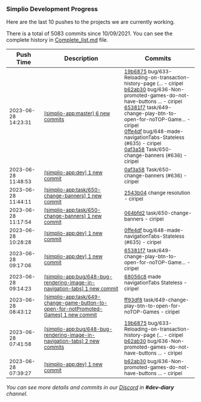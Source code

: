 
### Simplio Development Progress

Here are the last 10 pushes to the projects we are currently working.

There is a total of 5083 commits since 10/09/2021. You can see the complete history in
 [Complete_list.md](Complete_list.md) file.

| Push Time | Description | Commits |
| --- | --- | --- |
| <sub>2023-06-28 14:23:31</sub> | <sub>[[simplio-app:master] 6 new commits](https://github.com/SimplioOfficial/simplio-app/compare/683e122386cd...a97588c3cc81)</sub> | <sub>[19b6875](https://github.com/SimplioOfficial/simplio-app/commit/19b687502b91887d1ffd19901d06855d723f423f) bug/633-Reloading-on-transaction-history-page (... - ciripel<br>[b62ab30](https://github.com/SimplioOfficial/simplio-app/commit/b62ab30ae11964efcebe79130f910719ba0ddc4b) bug/636-Non-promoted-games-do-not-have-buttons ... - ciripel<br>[65381f7](https://github.com/SimplioOfficial/simplio-app/commit/65381f7d91a339c085f2cbdf85ea85e46561d6af) task/649-change-play-btn-to-open-for-noTOP-Game... - ciripel<br>[0ffe4df](https://github.com/SimplioOfficial/simplio-app/commit/0ffe4df3db725785422014a0c713817c97241519) bug/648-made-navigationTabs-Stateless (#635) - ciripel<br>[0af3a58](https://github.com/SimplioOfficial/simplio-app/commit/0af3a58172bbaeb0d4ded6730b6ef6054d8c54ee) Task/650-change-banners (#636) - ciripel</sub> |
| <sub>2023-06-28 11:48:53</sub> | <sub>[[simplio-app:dev] 1 new commit](https://github.com/SimplioOfficial/simplio-app/commit/0af3a58172bbaeb0d4ded6730b6ef6054d8c54ee)</sub> | <sub>[0af3a58](https://github.com/SimplioOfficial/simplio-app/commit/0af3a58172bbaeb0d4ded6730b6ef6054d8c54ee) Task/650-change-banners (#636) - ciripel</sub> |
| <sub>2023-06-28 11:44:11</sub> | <sub>[[simplio-app:task/650-change-banners] 1 new commit](https://github.com/SimplioOfficial/simplio-app/commit/2543b040d1d3a93002f7eb55516028d4554032e3)</sub> | <sub>[2543b04](https://github.com/SimplioOfficial/simplio-app/commit/2543b040d1d3a93002f7eb55516028d4554032e3) change resolution - ciripel</sub> |
| <sub>2023-06-28 11:17:54</sub> | <sub>[[simplio-app:task/650-change-banners] 1 new commit](https://github.com/SimplioOfficial/simplio-app/commit/064bfd25e69e9f6c9e86343c6bdda9025843a0d0)</sub> | <sub>[064bfd2](https://github.com/SimplioOfficial/simplio-app/commit/064bfd25e69e9f6c9e86343c6bdda9025843a0d0) task/650-change-banners - ciripel</sub> |
| <sub>2023-06-28 10:28:28</sub> | <sub>[[simplio-app:dev] 1 new commit](https://github.com/SimplioOfficial/simplio-app/commit/0ffe4df3db725785422014a0c713817c97241519)</sub> | <sub>[0ffe4df](https://github.com/SimplioOfficial/simplio-app/commit/0ffe4df3db725785422014a0c713817c97241519) bug/648-made-navigationTabs-Stateless (#635) - ciripel</sub> |
| <sub>2023-06-28 09:17:06</sub> | <sub>[[simplio-app:dev] 1 new commit](https://github.com/SimplioOfficial/simplio-app/commit/65381f7d91a339c085f2cbdf85ea85e46561d6af)</sub> | <sub>[65381f7](https://github.com/SimplioOfficial/simplio-app/commit/65381f7d91a339c085f2cbdf85ea85e46561d6af) task/649-change-play-btn-to-open-for-noTOP-Game... - ciripel</sub> |
| <sub>2023-06-28 09:14:23</sub> | <sub>[[simplio-app:bug/648-bug-rendering-image-in-navigation-tabs] 1 new commit](https://github.com/SimplioOfficial/simplio-app/commit/68056c89845cd266f7ab0644a676106be20a84e0)</sub> | <sub>[68056c8](https://github.com/SimplioOfficial/simplio-app/commit/68056c89845cd266f7ab0644a676106be20a84e0) made navigationTabs Stateless - ciripel</sub> |
| <sub>2023-06-28 08:43:12</sub> | <sub>[[simplio-app:task/649-change-game-button-to-open-for-notPromoted-Games] 1 new commit](https://github.com/SimplioOfficial/simplio-app/commit/ff93df8b05ac00697dc536c81932c58fd80a8d02)</sub> | <sub>[ff93df8](https://github.com/SimplioOfficial/simplio-app/commit/ff93df8b05ac00697dc536c81932c58fd80a8d02) task/649-change-play-btn-to-open-for-noTOP-Games - ciripel</sub> |
| <sub>2023-06-28 07:41:58</sub> | <sub>[[simplio-app:bug/648-bug-rendering-image-in-navigation-tabs] 2 new commits](https://github.com/SimplioOfficial/simplio-app/compare/38e7eb259f66...b62ab30ae119)</sub> | <sub>[19b6875](https://github.com/SimplioOfficial/simplio-app/commit/19b687502b91887d1ffd19901d06855d723f423f) bug/633-Reloading-on-transaction-history-page (... - ciripel<br>[b62ab30](https://github.com/SimplioOfficial/simplio-app/commit/b62ab30ae11964efcebe79130f910719ba0ddc4b) bug/636-Non-promoted-games-do-not-have-buttons ... - ciripel</sub> |
| <sub>2023-06-28 07:39:27</sub> | <sub>[[simplio-app:dev] 1 new commit](https://github.com/SimplioOfficial/simplio-app/commit/b62ab30ae11964efcebe79130f910719ba0ddc4b)</sub> | <sub>[b62ab30](https://github.com/SimplioOfficial/simplio-app/commit/b62ab30ae11964efcebe79130f910719ba0ddc4b) bug/636-Non-promoted-games-do-not-have-buttons ... - ciripel</sub> |

_You can see more details and commits in our [Discord](https://discord.gg/aKhjuwZmdP) in **#dev-diary** channel._
